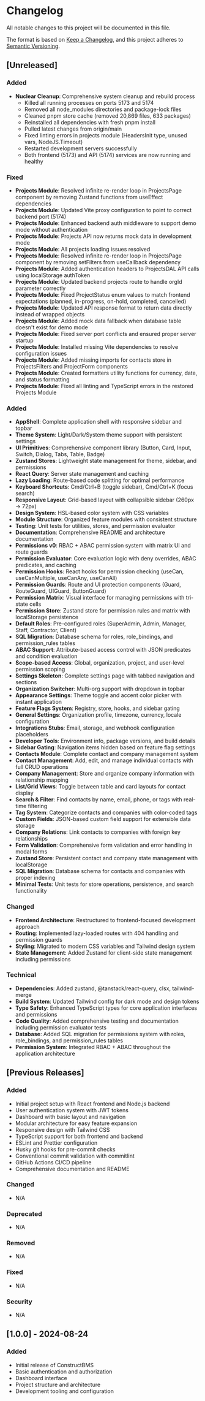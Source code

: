 # Changelog

All notable changes to this project will be documented in this file.

The format is based on [Keep a Changelog](https://keepachangelog.com/en/1.0.0/), and this project
adheres to [Semantic Versioning](https://semver.org/spec/v2.0.0.html).

## [Unreleased]

### Added

- **Nuclear Cleanup**: Comprehensive system cleanup and rebuild process
  - Killed all running processes on ports 5173 and 5174
  - Removed all node_modules directories and package-lock files
  - Cleaned pnpm store cache (removed 20,869 files, 633 packages)
  - Reinstalled all dependencies with fresh pnpm install
  - Pulled latest changes from origin/main
  - Fixed linting errors in projects module (HeadersInit type, unused vars, NodeJS.Timeout)
  - Restarted development servers successfully
  - Both frontend (5173) and API (5174) services are now running and healthy

### Fixed

- **Projects Module**: Resolved infinite re-render loop in ProjectsPage component by removing
  Zustand functions from useEffect dependencies
- **Projects Module**: Updated Vite proxy configuration to point to correct backend port (5174)
- **Projects Module**: Enhanced backend auth middleware to support demo mode without authentication
- **Projects Module**: Projects API now returns mock data in development mode
- **Projects Module**: All projects loading issues resolved
- **Projects Module**: Resolved infinite re-render loop in ProjectsPage component by removing
  setFilters from useCallback dependency
- **Projects Module**: Added authentication headers to ProjectsDAL API calls using localStorage
  authToken
- **Projects Module**: Updated backend projects route to handle orgId parameter correctly
- **Projects Module**: Fixed ProjectStatus enum values to match frontend expectations (planned,
  in-progress, on-hold, completed, cancelled)
- **Projects Module**: Updated API response format to return data directly instead of wrapped
  objects
- **Projects Module**: Added mock data fallback when database table doesn't exist for demo mode
- **Projects Module**: Fixed server port conflicts and ensured proper server startup
- **Projects Module**: Installed missing Vite dependencies to resolve configuration issues
- **Projects Module**: Added missing imports for contacts store in ProjectsFilters and ProjectForm
  components
- **Projects Module**: Created formatters utility functions for currency, date, and status
  formatting
- **Projects Module**: Fixed all linting and TypeScript errors in the restored Projects Module

### Added

- **AppShell**: Complete application shell with responsive sidebar and topbar
- **Theme System**: Light/Dark/System theme support with persistent settings
- **UI Primitives**: Comprehensive component library (Button, Card, Input, Switch, Dialog, Tabs,
  Table, Badge)
- **Zustand Stores**: Lightweight state management for theme, sidebar, and permissions
- **React Query**: Server state management and caching
- **Lazy Loading**: Route-based code splitting for optimal performance
- **Keyboard Shortcuts**: Cmd/Ctrl+B (toggle sidebar), Cmd/Ctrl+K (focus search)
- **Responsive Layout**: Grid-based layout with collapsible sidebar (260px → 72px)
- **Design System**: HSL-based color system with CSS variables
- **Module Structure**: Organized feature modules with consistent structure
- **Testing**: Unit tests for utilities, stores, and permission evaluator
- **Documentation**: Comprehensive README and architecture documentation
- **Permissions v0**: RBAC + ABAC permission system with matrix UI and route guards
- **Permission Evaluator**: Core evaluation logic with deny overrides, ABAC predicates, and caching
- **Permission Hooks**: React hooks for permission checking (useCan, useCanMultiple, useCanAny,
  useCanAll)
- **Permission Guards**: Route and UI protection components (Guard, RouteGuard, UIGuard,
  ButtonGuard)
- **Permission Matrix**: Visual interface for managing permissions with tri-state cells
- **Permission Store**: Zustand store for permission rules and matrix with localStorage persistence
- **Default Roles**: Pre-configured roles (SuperAdmin, Admin, Manager, Staff, Contractor, Client)
- **SQL Migration**: Database schema for roles, role_bindings, and permission_rules tables
- **ABAC Support**: Attribute-based access control with JSON predicates and condition evaluation
- **Scope-based Access**: Global, organization, project, and user-level permission scoping
- **Settings Skeleton**: Complete settings page with tabbed navigation and sections
- **Organization Switcher**: Multi-org support with dropdown in topbar
- **Appearance Settings**: Theme toggle and accent color picker with instant application
- **Feature Flags System**: Registry, store, hooks, and sidebar gating
- **General Settings**: Organization profile, timezone, currency, locale configuration
- **Integrations Stubs**: Email, storage, and webhook configuration placeholders
- **Developer Tools**: Environment info, package versions, and build details
- **Sidebar Gating**: Navigation items hidden based on feature flag settings
- **Contacts Module**: Complete contact and company management system
- **Contact Management**: Add, edit, and manage individual contacts with full CRUD operations
- **Company Management**: Store and organize company information with relationship mapping
- **List/Grid Views**: Toggle between table and card layouts for contact display
- **Search & Filter**: Find contacts by name, email, phone, or tags with real-time filtering
- **Tag System**: Categorize contacts and companies with color-coded tags
- **Custom Fields**: JSON-based custom field support for extensible data storage
- **Company Relations**: Link contacts to companies with foreign key relationships
- **Form Validation**: Comprehensive form validation and error handling in modal forms
- **Zustand Store**: Persistent contact and company state management with localStorage
- **SQL Migration**: Database schema for contacts and companies with proper indexing
- **Minimal Tests**: Unit tests for store operations, persistence, and search functionality

### Changed

- **Frontend Architecture**: Restructured to frontend-focused development approach
- **Routing**: Implemented lazy-loaded routes with 404 handling and permission guards
- **Styling**: Migrated to modern CSS variables and Tailwind design system
- **State Management**: Added Zustand for client-side state management including permissions

### Technical

- **Dependencies**: Added zustand, @tanstack/react-query, clsx, tailwind-merge
- **Build System**: Updated Tailwind config for dark mode and design tokens
- **Type Safety**: Enhanced TypeScript types for core application interfaces and permissions
- **Code Quality**: Added comprehensive testing and documentation including permission evaluator
  tests
- **Database**: Added SQL migration for permissions system with roles, role_bindings, and
  permission_rules tables
- **Permission System**: Integrated RBAC + ABAC throughout the application architecture

## [Previous Releases]

### Added

- Initial project setup with React frontend and Node.js backend
- User authentication system with JWT tokens
- Dashboard with basic layout and navigation
- Modular architecture for easy feature expansion
- Responsive design with Tailwind CSS
- TypeScript support for both frontend and backend
- ESLint and Prettier configuration
- Husky git hooks for pre-commit checks
- Conventional commit validation with commitlint
- GitHub Actions CI/CD pipeline
- Comprehensive documentation and README

### Changed

- N/A

### Deprecated

- N/A

### Removed

- N/A

### Fixed

- N/A

### Security

- N/A

## [1.0.0] - 2024-08-24

### Added

- Initial release of ConstructBMS
- Basic authentication and authorization
- Dashboard interface
- Project structure and architecture
- Development tooling and configuration

